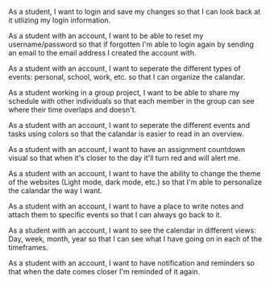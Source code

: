 As a student, I want to login and save my changes so that I can look back at it utlizing my login information.

As a student with an account, I want to be able to reset my username/password so that if forgotten I'm able to login again by sending an email to the email address I created the account with.

As a student with an account, I want to seperate the different types of events: personal, school, work, etc. so that I can organize the calandar.

As a student working in a group project, I want to be able to share my schedule with other individuals so that each member in the group can see where their time overlaps and doesn't.

As a student with an account, I want to seperate the different events and tasks using colors so that the calandar is easier to read in an overview.

As a student with an account, I want to have an assignment countdown visual so that when it's closer to the day it'll turn red and will alert me.

As a student with an account, I want to have the ability to change the theme of the websites (Light mode, dark mode, etc.) so that I'm able to personalize the calandar the way I want.

As a student with an account, I want to have a place to write notes and attach them to specific events so that I can always go back to it.

As a student with an account, I want to see the calendar in different views: Day, week, month, year so that I can see what I have going on in each of the timeframes.

As a student with an account, I want to have notification and reminders so that when the date comes closer I'm reminded of it again.
